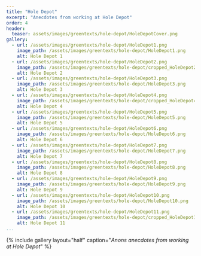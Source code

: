 ```yaml
---
title: "Hole Depot"
excerpt: "Anecdotes from working at Hole Depot"
order: 4
header:
  teaser: assets/images/greentexts/hole-depot/HoleDepotCover.png
gallery:
  - url: /assets/images/greentexts/hole-depot/HoleDepot1.png
    image_path: /assets/images/greentexts/hole-depot/HoleDepot1.png
    alt: Hole Depot 1
  - url: /assets/images/greentexts/hole-depot/HoleDepot2.png
    image_path: /assets/images/greentexts/hole-depot/cropped_HoleDepot2.png
    alt: Hole Depot 2
  - url: /assets/images/greentexts/hole-depot/HoleDepot3.png
    image_path: /assets/images/greentexts/hole-depot/HoleDepot3.png
    alt: Hole Depot 3
  - url: /assets/images/greentexts/hole-depot/HoleDepot4.png
    image_path: /assets/images/greentexts/hole-depot/cropped_HoleDepot4.png
    alt: Hole Depot 4
  - url: /assets/images/greentexts/hole-depot/HoleDepot5.png
    image_path: /assets/images/greentexts/hole-depot/HoleDepot5.png
    alt: Hole Depot 5 
  - url: /assets/images/greentexts/hole-depot/HoleDepot6.png
    image_path: /assets/images/greentexts/hole-depot/HoleDepot6.png
    alt: Hole Depot 6
  - url: /assets/images/greentexts/hole-depot/HoleDepot7.png
    image_path: /assets/images/greentexts/hole-depot/HoleDepot7.png
    alt: Hole Depot 7
  - url: /assets/images/greentexts/hole-depot/HoleDepot8.png
    image_path: /assets/images/greentexts/hole-depot/HoleDepot8.png
    alt: Hole Depot 8
  - url: /assets/images/greentexts/hole-depot/HoleDepot9.png
    image_path: /assets/images/greentexts/hole-depot/HoleDepot9.png
    alt: Hole Depot 9 
  - url: /assets/images/greentexts/hole-depot/HoleDepot10.png
    image_path: /assets/images/greentexts/hole-depot/HoleDepot10.png
    alt: Hole Depot 10
  - url: /assets/images/greentexts/hole-depot/HoleDepot11.png
    image_path: /assets/images/greentexts/hole-depot/cropped_HoleDepot11.png
    alt: Hole Depot 11
...
```


{% include gallery layout="half" caption="*Anons anecdotes from working at Hole Depot*" %}
